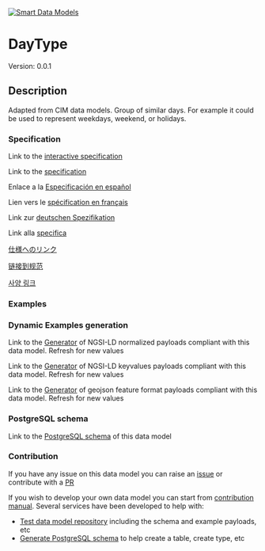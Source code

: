 [![Smart Data Models](https://smartdatamodels.org/wp-content/uploads/2022/01/SmartDataModels_logo.png "Logo")](https://smartdatamodels.org)
# DayType
Version: 0.0.1

## Description 

Adapted from CIM data models. Group of similar days.   For example it could be used to represent weekdays, weekend, or holidays.
### Specification

Link to the [interactive specification](https://swagger.lab.fiware.org/?url=https://smart-data-models.github.io/dataModel.EnergyCIM/DayType/swagger.yaml)

Link to the [specification](https://github.com/smart-data-models/dataModel.EnergyCIM/blob/master/DayType/doc/spec.md)

Enlace a la [Especificación en español](https://github.com/smart-data-models/dataModel.EnergyCIM/blob/master/DayType/doc/spec_ES.md)

Lien vers le [spécification en français](https://github.com/smart-data-models/dataModel.EnergyCIM/blob/master/DayType/doc/spec_FR.md)

Link zur [deutschen Spezifikation](https://github.com/smart-data-models/dataModel.EnergyCIM/blob/master/DayType/doc/spec_DE.md)

Link alla [specifica](https://github.com/smart-data-models/dataModel.EnergyCIM/blob/master/DayType/doc/spec_IT.md)

[仕様へのリンク](https://github.com/smart-data-models/dataModel.EnergyCIM/blob/master/DayType/doc/spec_JA.md)

[链接到规范](https://github.com/smart-data-models/dataModel.EnergyCIM/blob/master/DayType/doc/spec_ZH.md)

[사양 링크](https://github.com/smart-data-models/dataModel.EnergyCIM/blob/master/DayType/doc/spec_KO.md)
### Examples
### Dynamic Examples generation

Link to the [Generator](https://smartdatamodels.org/extra/ngsi-ld_generator.php?schemaUrl=https://raw.githubusercontent.com/smart-data-models/dataModel.EnergyCIM/master/DayType/schema.json&email=info@smartdatamodels.org) of NGSI-LD normalized payloads compliant with this data model. Refresh for new values

Link to the [Generator](https://smartdatamodels.org/extra/ngsi-ld_generator_keyvalues.php?schemaUrl=https://raw.githubusercontent.com/smart-data-models/dataModel.EnergyCIM/master/DayType/schema.json&email=info@smartdatamodels.org) of NGSI-LD keyvalues payloads compliant with this data model. Refresh for new values

Link to the [Generator](https://smartdatamodels.org/extra/geojson_features_generator.php?schemaUrl=https://raw.githubusercontent.com/smart-data-models/dataModel.EnergyCIM/master/DayType/schema.json&email=info@smartdatamodels.org) of geojson feature format payloads compliant with this data model. Refresh for new values
### PostgreSQL schema

Link to the [PostgreSQL schema](https://github.com/smart-data-models/dataModel.EnergyCIM/blob/master/DayType/schema.sql) of this data model
### Contribution

 If you have any issue on this data model you can raise an [issue](https://github.com/smart-data-models/dataModel.EnergyCIM/issues)  or contribute with a [PR](https://github.com/smart-data-models/dataModel.EnergyCIM/pulls)

 If you wish to develop your own data model you can start from [contribution manual](https://bit.ly/contribution_manual). Several services have been developed to help with: 
 - [Test data model repository](https://smartdatamodels.org/index.php/data-models-contribution-api/) including the schema and example payloads, etc
 - [Generate PostgreSQL schema](https://smartdatamodels.org/index.php/sql-service/) to help create a table, create type, etc